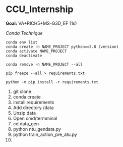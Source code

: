 # CCU_Internship
**Goal:** VA+RICH5+MS-G3D_EF (1s)

*Conda Technique*
```
conda env list
conda create -n NAME_PROJECT python==3.8 (version) 
conda activate NAME_PROJECT
conda deactivate

conda remove -n NAME_PROJECT --all 

pip freeze --all > requirements.txt

python -m pip install -r requirements.txt
```


1. git clone
2. conda create
3. install requirements
4. Add directory /data
5. Unzip data
6. Open cmd/termminal
7. cd data_gen
8. python ntu_gendata.py
9. python train_action_pre_atu.py
10. 
